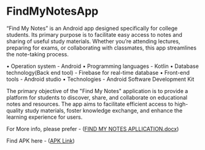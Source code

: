 ﻿# FindMyNotesApp
“Find My Notes” is an Android app designed specifically for college students. Its primary purpose is to facilitate easy access to notes and sharing of useful study materials. Whether you’re attending lectures, preparing for exams, or collaborating with classmates, this app streamlines the note-taking process.

•	Operation system - Android
•	Programming languages - Kotlin
•	Database technology(Back end tool) - Firebase for real-time database
•	Front-end tools -	Android studio
•	Technologies - Android Software Development Kit


The primary objective of the "Find My Notes" application is to provide a platform for students to discover, share, and collaborate on educational notes and resources. The app aims to facilitate efficient access to high-quality study materials, foster knowledge exchange, and enhance the learning experience for users.

For More info, please prefer - ([FIND MY NOTES APLLICATION.docx](https://github.com/ksaverdekar3009/find_my_notes/blob/main/FIND%20MY%20NOTES%20APLLICATION.docx))

Find APK here - ([APK Link](https://github.com/ksaverdekar3009/find_my_notes/raw/main/app/debug/app-debug.apk))
